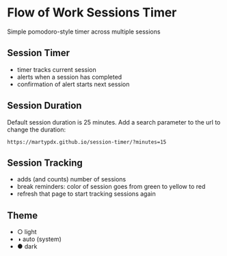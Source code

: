 # Flow of Work Sessions Timer

Simple pomodoro-style timer across multiple sessions

## Session Timer

- timer tracks current session
- alerts when a session has completed
- confirmation of alert starts next session

## Session Duration

Default session duration is 25 minutes. Add a search parameter to the url to change the duration:

```
https://martypdx.github.io/session-timer/?minutes=15
```

## Session Tracking

- adds (and counts) number of sessions
- break reminders: color of session goes from green to yellow to red
- refresh that page to start tracking sessions again

## Theme

- ○ light
- ◑ auto (system)
- ● dark